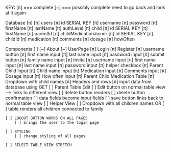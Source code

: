 KEY:
    [π] === complete
    [~] === possibly complete need to go back and look at it again


Database [π]
    [π] users
        [π] id SERIAL KEY
        [π] username
        [π] password
        [π] firstName
        [π] lastName
        [π] authLevel
    [π] child
        [π] id SERIAL KEY
        [π] firstName
        [π] parentId
    [π] childMedicationJoiner
        [π] id SERIAL KEY 
        [π] childId
        [π] medication
        [π] comments
        [π] dosage
        [π] howOften


Components [ ]
    [~] About
    [~] UserPage
    [π] Login 
    [π] Register
        [π] username button
        [π] first name input
        [π] last name input
        [π] password input 
        [π] submit button
        [π] family name input
    [π] Invite
        [π] username input
        [π] first name input
        [π] last name input
        [π] password input
        [π] helper checkbox
    [π] Parent Child Input
        [π] Child name input 
        [π] Medication input 
        [π] Comments input 
        [π] Dosage input 
        [π] How often input 
    [π] Parent Child Medication Table
        [π] Dropdown with child names
        [π] Headers and rows
        [π] input data from database using GET
    [ ] Parent Table Edit
        [ ] Edit button on normal table view --> links to different view
        [ ] delete button renders
        [ ] delete button confirmation
        [ ] data fields become input fields
        [ ] save button links back to normal table view
    [ ] Helper View
        [ ] Dropdown with all children names
            OR
        [ ] table renders all children connected to family


    [ ] LOGOUT BUTTON WORKS ON ALL PAGES
        [ ] brings the user to the login page 

    [ ] STYLING
        [ ] change styling of all pages 

    [ ] SELECT TABLE VIEW STRETCH